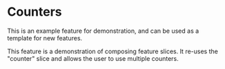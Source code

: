 # Counters

This is an example feature for demonstration, and can be used as a template for new features.

This feature is a demonstration of composing feature slices. It re-uses the "counter" slice and allows the user to use multiple counters.
